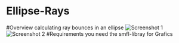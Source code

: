 # Ellipse-Rays
#Overview
calculating ray bounces in an ellipse
![Screenshot 1](https://user-images.githubusercontent.com/96989053/228551589-ac81f0fd-cefb-4d11-af1c-3363b8d7fb07.png)
![Screenshot 2](https://user-images.githubusercontent.com/96989053/228551606-eaf50d03-2107-4aba-9355-8b51d39ffc6a.png)
#Requirements
you need the smfl-libray for Grafics   
